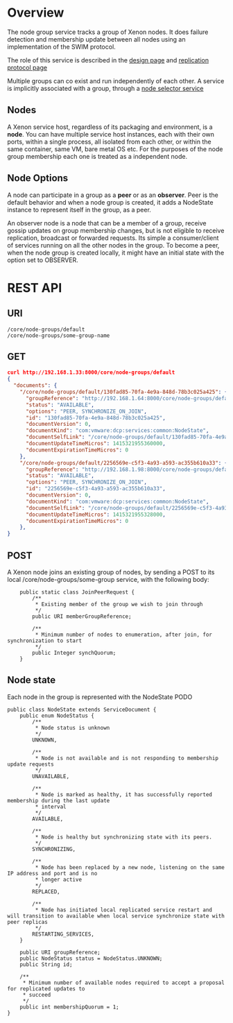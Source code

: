 # Overview
The node group service tracks a group of Xenon nodes. It does failure detection and membership update between all nodes using an implementation of the SWIM protocol. 

The role of this service is described in the [design page](./dcp-Design#active-update-replication) and [replication protocol page](./leaderElectionAndReplicationDesignPage)

Multiple groups can co exist and run independently of each other. A service is implicitly associated with a group, through a [node selector service](./NodeSelectorService)

## Nodes

A Xenon service host, regardless of its packaging and environment, is a **node**. You can have multiple service host instances, each with their own ports, within a single process, all isolated from each other, or within the same container, same VM, bare metal OS etc. For the purposes of the node group membership each one is treated as a independent node.

## Node Options

A node can participate in a group as a **peer** or as an **observer**. Peer is the default behavior and when a node group is created, it adds a NodeState instance to represent itself in the group, as a peer.

An observer node is a node that can be a member of a group, receive gossip updates on group membership changes, but is not eligible to receive replication, broadcast or forwarded requests. Its simple a consumer/client of services running on all the other nodes in the group. To become a peer, when the node group is created locally, it might have an initial state with the option set to OBSERVER.

# REST API

## URI
```
/core/node-groups/default
/core/node-groups/some-group-name

```


## GET
```json
curl http://192.168.1.33:8000/core/node-groups/default
{
  "documents": {
    "/core/node-groups/default/130fad85-70fa-4e9a-848d-78b3c025a425": {
      "groupReference": "http://192.168.1.64:8000/core/node-groups/default",
      "status": "AVAILABLE",
      "options": "PEER, SYNCHRONIZE_ON_JOIN",
      "id": "130fad85-70fa-4e9a-848d-78b3c025a425",
      "documentVersion": 0,
      "documentKind": "com:vmware:dcp:services:common:NodeState",
      "documentSelfLink": "/core/node-groups/default/130fad85-70fa-4e9a-848d-78b3c025a425",
      "documentUpdateTimeMicros": 1415321955360000,
      "documentExpirationTimeMicros": 0
    },
    "/core/node-groups/default/2256569e-c5f3-4a93-a593-ac355b610a33": {
      "groupReference": "http://192.168.1.98:8000/core/node-groups/default", 
      "status": "AVAILABLE",
      "options": "PEER, SYNCHRONIZE_ON_JOIN",
      "id": "2256569e-c5f3-4a93-a593-ac355b610a33",
      "documentVersion": 0,
      "documentKind": "com:vmware:dcp:services:common:NodeState",
      "documentSelfLink": "/core/node-groups/default/2256569e-c5f3-4a93-a593-ac355b610a33",
      "documentUpdateTimeMicros": 1415321955328000,
      "documentExpirationTimeMicros": 0
    },
}
```

## POST

A Xenon node joins an existing group of nodes, by sending a POST to its local /core/node-groups/some-group service, with the following body:

```
    public static class JoinPeerRequest {
        /**
         * Existing member of the group we wish to join through
         */
        public URI memberGroupReference;

        /**
         * Minimum number of nodes to enumeration, after join, for synchronization to start
         */
        public Integer synchQuorum;
    }

```


## Node state

Each node in the group is represented with the NodeState PODO
```
public class NodeState extends ServiceDocument {
    public enum NodeStatus {
        /**
         * Node status is unknown
         */
        UNKNOWN,

        /**
         * Node is not available and is not responding to membership update requests
         */
        UNAVAILABLE,

        /**
         * Node is marked as healthy, it has successfully reported membership during the last update
         * interval
         */
        AVAILABLE,

        /**
         * Node is healthy but synchronizing state with its peers.
         */
        SYNCHRONIZING,

        /**
         * Node has been replaced by a new node, listening on the same IP address and port and is no
         * longer active
         */
        REPLACED,

        /**
         * Node has initiated local replicated service restart and will transition to available when local service synchronize state with peer replicas
         */
        RESTARTING_SERVICES,
    }

    public URI groupReference;
    public NodeStatus status = NodeStatus.UNKNOWN;
    public String id;

    /**
     * Minimum number of available nodes required to accept a proposal for replicated updates to
     * succeed
     */
    public int membershipQuorum = 1;
}
```



